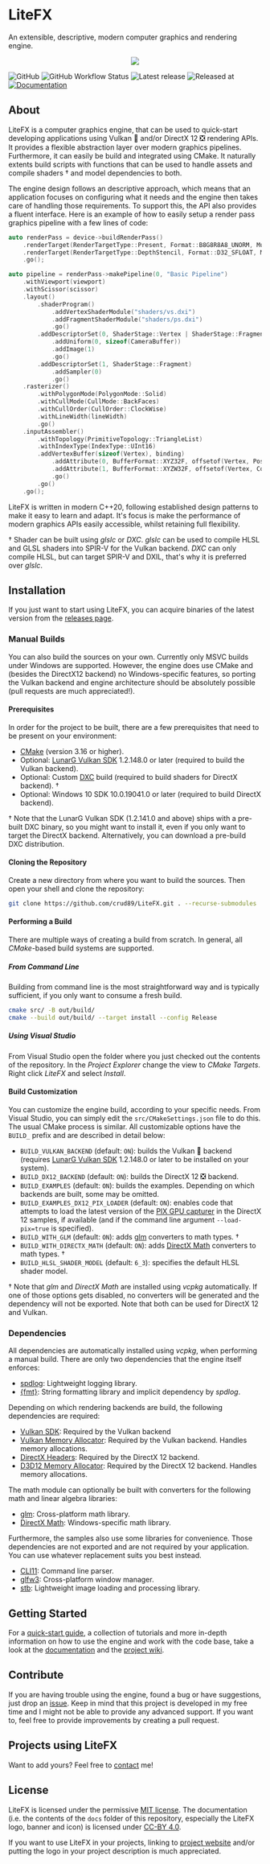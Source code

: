 # LiteFX

An extensible, descriptive, modern computer graphics and rendering engine.

<p align="center">
  <img src="https://raw.githubusercontent.com/crud89/LiteFX/main/docs/img/banner_m.jpg?token=AEMKYX75E4UF4U6GAT5ZTIDA3C4GU">
</p>

![GitHub](https://img.shields.io/github/license/crud89/litefx.svg) ![GitHub Workflow Status](https://img.shields.io/github/workflow/status/crud89/litefx/Weekly) ![Latest release](https://img.shields.io/github/release/crud89/litefx.svg) ![Released at](https://img.shields.io/github/release-date/crud89/litefx.svg) [![Documentation](https://img.shields.io/badge/docs-gh--pages-70dcf4.svg)](https://litefx.crudolph.io/docs/)

## About

LiteFX is a computer graphics engine, that can be used to quick-start developing applications using Vulkan 🌋 and/or DirectX 12 ❎ rendering APIs. It provides a flexible abstraction layer over modern graphics pipelines. Furthermore, it can easily be build and integrated using CMake. It naturally extents build scripts with functions that can be used to handle assets and compile shaders † and model dependencies to both.

The engine design follows an descriptive approach, which means that an application focuses on configuring what it needs and the engine then takes care of handling those requirements. To support this, the API also provides a fluent interface. Here is an example of how to easily setup a render pass graphics pipeline with a few lines of code:

```cxx
auto renderPass = device->buildRenderPass()
    .renderTarget(RenderTargetType::Present, Format::B8G8R8A8_UNORM, MultiSamplingLevel::x1, { 0.f, 0.f, 0.f, 1.f }, true, false)
    .renderTarget(RenderTargetType::DepthStencil, Format::D32_SFLOAT, MultiSamplingLevel::x1, { 1.f, 0.f, 0.f, 0.f }, true, false)
    .go();

auto pipeline = renderPass->makePipeline(0, "Basic Pipeline")
    .withViewport(viewport)
    .withScissor(scissor)
    .layout()
        .shaderProgram()
            .addVertexShaderModule("shaders/vs.dxi")
            .addFragmentShaderModule("shaders/ps.dxi")
            .go()
        .addDescriptorSet(0, ShaderStage::Vertex | ShaderStage::Fragment)
            .addUniform(0, sizeof(CameraBuffer))
            .addImage(1)
            .go()
        .addDescriptorSet(1, ShaderStage::Fragment)
            .addSampler(0)
            .go()
    .rasterizer()
        .withPolygonMode(PolygonMode::Solid)
        .withCullMode(CullMode::BackFaces)
        .withCullOrder(CullOrder::ClockWise)
        .withLineWidth(lineWidth)
        .go()
    .inputAssembler()
        .withTopology(PrimitiveTopology::TriangleList)
        .withIndexType(IndexType::UInt16)
        .addVertexBuffer(sizeof(Vertex), binding)
            .addAttribute(0, BufferFormat::XYZ32F, offsetof(Vertex, Position), AttributeSemantic::Position)
            .addAttribute(1, BufferFormat::XYZW32F, offsetof(Vertex, Color), AttributeSemantic::Color)
            .go()
        .go()
    .go();
```

LiteFX is written in modern C++20, following established design patterns to make it easy to learn and adapt. It's focus is make the performance of modern graphics APIs easily accessible, whilst retaining full flexibility.

† Shader can be built using *glslc* or *DXC*. *glslc* can be used to compile HLSL and GLSL shaders into SPIR-V for the Vulkan backend. *DXC* can only compile HLSL, but can target SPIR-V and DXIL, that's why it is preferred over *glslc*.

## Installation

If you just want to start using LiteFX, you can acquire binaries of the latest version from the [releases page](https://github.com/crud89/LiteFX/releases).

### Manual Builds

You can also build the sources on your own. Currently only MSVC builds under Windows are supported. However, the engine does use CMake and (besides the DirectX12 backend) no Windows-specific features, so porting the Vulkan backend and engine architecture should be absolutely possible (pull requests are much appreciated!).

#### Prerequisites

In order for the project to be built, there are a few prerequisites that need to be present on your environment:

- [CMake](https://cmake.org/download/) (version 3.16 or higher).
- Optional: [LunarG Vulkan SDK](https://vulkan.lunarg.com/) 1.2.148.0 or later (required to build the Vulkan backend).
- Optional: Custom [DXC](https://github.com/microsoft/DirectXShaderCompiler) build (required to build shaders for DirectX backend). †
- Optional: Windows 10 SDK 10.0.19041.0 or later (required to build DirectX backend).

† Note that the LunarG Vulkan SDK (1.2.141.0 and above) ships with a pre-built DXC binary, so you might want to install it, even if you only want to target the DirectX backend. Alternatively, you can download a pre-build DXC distribution.

#### Cloning the Repository

Create a new directory from where you want to build the sources. Then open your shell and clone the repository:

```sh
git clone https://github.com/crud89/LiteFX.git . --recurse-submodules
```

#### Performing a Build

There are multiple ways of creating a build from scratch. In general, all *CMake*-based build systems are supported.

##### From Command Line

Building from command line is the most straightforward way and is typically sufficient, if you only want to consume a fresh build.

```sh
cmake src/ -B out/build/
cmake --build out/build/ --target install --config Release
```

##### Using Visual Studio

From Visual Studio open the folder where you just checked out the contents of the repository. In the *Project Explorer* change the view to *CMake Targets*. Right click *LiteFX* and select *Install*.

#### Build Customization

You can customize the engine build, according to your specific needs. From Visual Studio, you can simply edit the `src/CMakeSettings.json` file to do this. The usual CMake process is similar. All customizable options have the `BUILD_` prefix and are described in detail below:

- `BUILD_VULKAN_BACKEND` (default: `ON`): builds the Vulkan 🌋 backend (requires [LunarG Vulkan SDK](https://vulkan.lunarg.com/) 1.2.148.0 or later to be installed on your system).
- `BUILD_DX12_BACKEND` (default: `ON`): builds the DirectX 12 ❎ backend.
- `BUILD_EXAMPLES` (default: `ON`): builds the examples. Depending on which backends are built, some may be omitted.
- `BUILD_EXAMPLES_DX12_PIX_LOADER` (default: `ON`): enables code that attempts to load the latest version of the [PIX GPU capturer](https://devblogs.microsoft.com/pix/) in the DirectX 12 samples, if available (and if the command line argument `--load-pix=true` is specified).
- `BUILD_WITH_GLM` (default: `ON`): adds [glm](https://glm.g-truc.net/0.9.9/index.html) converters to math types. †
- `BUILD_WITH_DIRECTX_MATH` (default: `ON`): adds [DirectX Math](https://github.com/microsoft/DirectXMath) converters to math types. †
- `BUILD_HLSL_SHADER_MODEL` (default: `6_3`): specifies the default HLSL shader model.

† Note that *glm* and *DirectX Math* are installed using *vcpkg* automatically. If one of those options gets disabled, no converters will be generated and the dependency will not be exported. Note that both can be used for DirectX 12 and Vulkan.

### Dependencies

All dependencies are automatically installed using *vcpkg*, when performing a manual build. There are only two dependencies that the engine itself enforces:

- [spdlog](https://github.com/gabime/spdlog): Lightweight logging library.
- [{fmt}](https://github.com/fmtlib/fmt): String formatting library and implicit dependency by *spdlog*.

Depending on which rendering backends are build, the following dependencies are required:

- [Vulkan SDK](https://www.lunarg.com/vulkan-sdk/): Required by the Vulkan backend
- [Vulkan Memory Allocator](https://gpuopen.com/vulkan-memory-allocator/): Required by the Vulkan backend. Handles memory allocations.
- [DirectX Headers](https://github.com/microsoft/DirectX-Headers): Required by the DirectX 12 backend.
- [D3D12 Memory Allocator](https://gpuopen.com/d3d12-memory-allocator/): Required by the DirectX 12 backend. Handles memory allocations.

The math module can optionally be built with converters for the following math and linear algebra libraries:

- [glm](https://github.com/g-truc/glm): Cross-platform math library.
- [DirectX Math](https://github.com/microsoft/DirectXMath): Windows-specific math library.

Furthermore, the samples also use some libraries for convenience. Those dependencies are not exported and are not required by your application. You can use whatever replacement suits you best instead.

- [CLI11](https://cliutils.github.io/CLI11/book/): Command line parser.
- [glfw3](https://www.glfw.org/): Cross-platform window manager.
- [stb](https://github.com/nothings/stb): Lightweight image loading and processing library.

## Getting Started

For a [quick-start guide](https://litefx.crudolph.io/docs/md_docs_tutorials_project_setup.html), a collection of tutorials and more in-depth information on how to use the engine and work with the code base, take a look at the [documentation](https://litefx.crudolph.io/docs/) and the [project wiki](https://github.com/crud89/LiteFX/wiki).

## Contribute

If you are having trouble using the engine, found a bug or have suggestions, just drop an [issue](https://github.com/crud89/LiteFX/issues). Keep in mind that this project is developed in my free time and I might not be able to provide any advanced support. If you want to, feel free to provide improvements by creating a pull request.

## Projects using LiteFX

<!-- Currently none, lol -->

Want to add yours? Feel free to [contact](mailto:litefx@crudolph.io?subject=[GitHub]%20LiteFX%20Project%20List) me!

## License

LiteFX is licensed under the permissive [MIT license](./LICENSE). The documentation (i.e. the contents of the `docs` folder of this repository, especially the LiteFX logo, banner and icon) is licensed under [CC-BY 4.0](https://creativecommons.org/licenses/by/4.0/).

If you want to use LiteFX in your projects, linking to [project website](https://litefx.crudolph.io/) and/or putting the logo in your project description is much appreciated.
